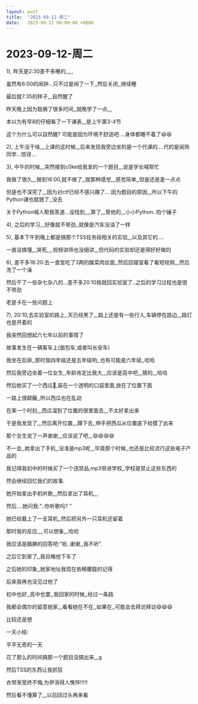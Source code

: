 ```yaml
---
layout: post
title:  "2023-09-12-周二"
date:   2023-09-12 00:00:00 +0800
---
```




# 2023-09-12-周二



1), 昨天是2:30差不多睡的,,,,,

虽然有6:00的闹钟...只不过是闹了一下,,然后关闭,,继续睡

最后就7:35的样子,,,自然醒了

昨天晚上因为耽搁了很多时间,,就晚学了一点,,,

本以为有早8的仔细看了一下课表,,,是上午第3-4节

这个为什么可以自然醒? 可能是因为环境不舒适吧....身体都睡不着了😆😆


2), 上午没干啥,,,上课的这时候,,,后来发现我旁边坐的是一个代课的....代的是闻玲同学...惊讶...

3), 中午的时候,,,突然接到c0ke给我发的一个题目,,,说是学长喊帮忙

我做了很久,,,做到16:00,就不做了,,就那种感觉,,,感觉简单,,但是还是差一点点

但是也不深究了,,,因为对ctf已经不感兴趣了....因为题目的原因,,,所以下午的Python课也就翘了,,没去

关于Python喊人帮我答道...没找到,,,,算了,,,管他的,,,小小Python..怕个锤子

4), 之后的学习,,,好像就不带劲,,就像是汽车没油了一样

5), 基本下午到晚上都是搞那个TSS任务段相关的实验,,,以及其它的....

一直没搞懂,,,哭死,,,,视频讲师也没细讲,,,但代码的实验却还是得好好做的

6), 差不多18:20:去一食堂吃了3两的酸菜肉丝面,,然后回寝室看了看短视频,,,然后洗了一个澡

然后干了一些杂七杂八的...差不多20:10我就回实验室了..之后的学习过程也是很不带劲

老是卡在一些问题上

7), 20:10,去实验室的路上,,天已经黑了,,,路上还是有一些行人,车辆停在路边,,,路灯也是开着的

我突然回想起六七年以前的事情了

故事发生在一辆客车上(面包车,或者叫长安车)

我坐在后排,,那时我四年级还是五年级哟,,也有可能是六年级,,哈哈

然后我旁边坐着一位女生,,年龄肯定比我大,,,应该是高中吧,,,猜的,,,哈哈

然后她买了一个西瓜🍉,装在一个透明的口袋里面,放在了位置下面

一路上很颠簸,,所以西瓜也在乱动

在某一个时刻,,,西瓜溜到了位置的很里面去,,,不太好拿出来

于是我发现了,,,然后离开位置,,,蹲下去,,伸手把西瓜从位置底下给摸了出来

那个女生说了一声谢谢,,,应该说了吧,,,😄😄😄😄

不一会,,她拿出了手机,,没准是mp3呢,,,毕竟那个时候,,也还是比较流行这些电子产品的

我记得我初中的时候买了一个违禁品,mp3带进学校,,学校是禁止这些东西的

然会继续回忆我们的故事.

她开始拿出手机听歌,,,然后拿出了耳机,,,

然后....她问我:"..你听歌吗? "

她已经戴上了一支耳机,,然后把另外一只耳机还留着

那时我的反应,,,,可以想象,,,哈哈

我应该是腼腆的回答吧:"呃..谢谢,,我不听".

之后它到家了,,我目睹他下车了

之后她的印象,,她家地址我现在依稀朦胧的记得

后来我再也没见过他了

初中也好,,高中也罢,,我回家的时候,,经过一条路

我都会偶尔的留意她家,,,看看她在不在,,如果在,,可能会去拜访拜访😄😄😄

比较还是想


一天小结:

平平无奇的一天

花了那么的时间搞那一个题目没搞出来,,,g

然后TSS的东西让我抓狂

衣带渐宽终不悔,为伊消得人憔悴!!!!!

然后看不懂算了,,,以后回过头再来看
